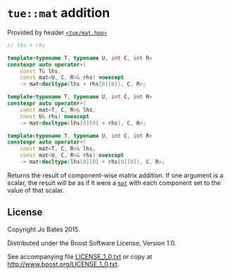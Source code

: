 `tue::mat` addition
===================
Provided by header [`<tue/mat.hpp>`](../../headers/mat.md)

```c++
// lhs + rhs

template<typename T, typename U, int C, int R>
constexpr auto operator+(
    const T& lhs,
    const mat<U, C, R>& rhs) noexcept
    -> mat<decltype(lhs + rhs[0][0]), C, R>;

template<typename T, typename U, int C, int R>
constexpr auto operator+(
    const mat<T, C, R>& lhs,
    const U& rhs) noexcept
    -> mat<decltype(lhs[0][0] + rhs), C, R>;

template<typename T, typename U, int C, int R>
constexpr auto operator+(
    const mat<T, C, R>& lhs,
    const mat<U, C, R>& rhs) noexcept
    -> mat<decltype(lhs[0][0] + rhs[0][0]), C, R>;
```

Returns the result of component-wise matrix addition. If one argument is a
scalar, the result will be as if it were a [`mat`](../../headers/mat.md) with
each component set to the value of that scalar.

License
-------
Copyright Jo Bates 2015.

Distributed under the Boost Software License, Version 1.0.

See accompanying file [LICENSE_1_0.txt](../../../LICENSE_1_0.txt) or copy at
http://www.boost.org/LICENSE_1_0.txt.
